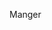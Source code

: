 Manger


<meta name="theme-color" media="(prefers-color-scheme: light)" content="rgb(255 255 255 / 31%)">
<meta name="theme-color" media="(prefers-color-scheme: dark)" content="rgba(16 18 27 / 40%)">
<meta name="apple-mobile-web-app-status-bar-style" content="black-translucent">